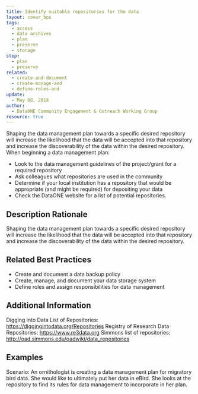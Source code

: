 ```yaml
---
title: Identify suitable repositories for the data
layout: cover_bps
tags:
  - access
  - data archives
  - plan
  - preserve
  - storage
step:
  - plan
  - preserve
related:
  - create-and-document
  - create-manage-and
  - define-roles-and
update:
  - May 08, 2018
author:
  - DataONE Community Engagement & Outreach Working Group
resource: true
---
```



Shaping the data management plan towards a specific desired repository will increase the likelihood that the data will be accepted into that repository and increase the discoverability of the data within the desired repository. When beginning a data management plan:
- Look to the data management guidelines of the project/grant for a required repository
- Ask colleagues what repositories are used in the community
- Determine if your local institution has a repository that would be appropriate (and might be required) for depositing your data
- Check the DataONE website for a list of potential repositories.

## Description Rationale
Shaping the data management plan towards a specific desired repository will increase the likelihood that the data will be accepted into that repository and increase the discoverability of the data within the desired repository.

## Related Best Practices
- Create and document a data backup policy
- Create, manage, and document your data storage system
- Define roles and assign responsibilities for data management

## Additional Information
Digging into Data List of Repositories: https://diggingintodata.org/Repositories
Registry of Research Data Repositories: https://www.re3data.org
Simmons list of repositories: http://oad.simmons.edu/oadwiki/data_repositories

## Examples
Scenario: An ornithologist is creating a data management plan for migratory bird data. She would like to ultimately put her data in eBird. She looks at the repository to find its rules for data management to incorporate in her plan.
